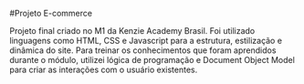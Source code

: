 #Projeto E-commerce

Projeto final criado no M1 da Kenzie Academy Brasil. Foi utilizado linguagens como HTML, CSS e Javascript para a estrutura, estilização e dinâmica do site.
Para treinar os conhecimentos que foram aprendidos durante o módulo, utilizei lógica de programação e Document Object Model para criar as interações com o usuário 
existentes.
